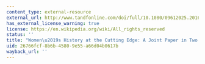 ```yaml
---
content_type: external-resource
external_url: http://www.tandfonline.com/doi/full/10.1080/09612025.2016.1250531
has_external_license_warning: true
license: https://en.wikipedia.org/wiki/All_rights_reserved
status: ''
title: "Women\u2019s History at the Cutting Edge: A Joint Paper in Two Voices"
uid: 26766fcf-8b6b-4580-9e55-a66d04b0617b
wayback_url: ''
---
```

